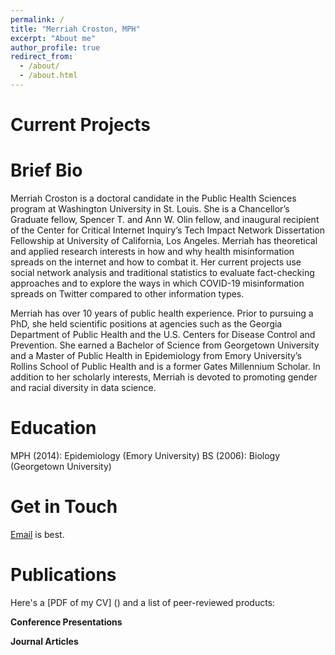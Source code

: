 ```yaml
---
permalink: /
title: "Merriah Croston, MPH"
excerpt: "About me"
author_profile: true
redirect_from: 
  - /about/
  - /about.html
---
```


Current Projects
======

Brief Bio
======
Merriah Croston is a doctoral candidate in the Public Health Sciences program at Washington University in St. Louis. She is a Chancellor’s Graduate fellow, Spencer T. and Ann W. Olin fellow, and inaugural recipient of the Center for Critical Internet Inquiry’s Tech Impact Network Dissertation Fellowship at University of California, Los Angeles. Merriah has theoretical and applied research interests in how and why health misinformation spreads on the internet and how to combat it. Her current projects use social network analysis and traditional statistics to evaluate fact-checking approaches and to explore the ways in which COVID-19 misinformation spreads on Twitter compared to other information types.

Merriah has over 10 years of public health experience. Prior to pursuing a PhD, she held scientific positions at agencies such as the Georgia Department of Public Health and the U.S. Centers for Disease Control and Prevention. She earned a Bachelor of Science from Georgetown University and a Master of Public Health in Epidemiology from Emory University’s Rollins School of Public Health and is a former Gates Millennium Scholar. In addition to her scholarly interests, Merriah is devoted to promoting gender and racial diversity in data science.

Education
======
MPH (2014): Epidemiology (Emory University)
BS (2006): Biology (Georgetown University)

Get in Touch
======
[Email](mcroston@wustl.edu) is best.

Publications
======
Here's a [PDF of my CV] () and a list of peer-reviewed products:

**Conference Presentations**

**Journal Articles**



